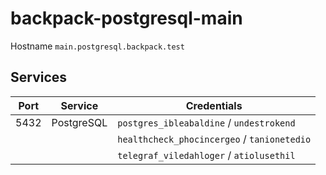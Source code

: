 # backpack-postgresql-main

Hostname `main.postgresql.backpack.test`

## Services

| Port | Service | Credentials
| ---- | ------- | -----------
| 5432 | PostgreSQL | `postgres_ibleabaldine` / `undestrokend`
| | | `healthcheck_phocincergeo` / `tanionetedio`
| | | `telegraf_viledahloger` / `atiolusethil`
